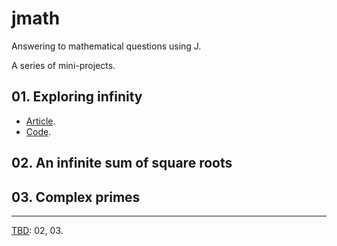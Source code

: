 # jmath
Answering to mathematical questions using J.

A series of mini-projects.

## 01. Exploring infinity
- [Article](articles/01_Exploring_infinity.md).
- [Code](code/01_Exploring_infinity.ijs).

## 02. An infinite sum of square roots

## 03. Complex primes

---
[TBD](articles/TBD.md): 02, 03.


